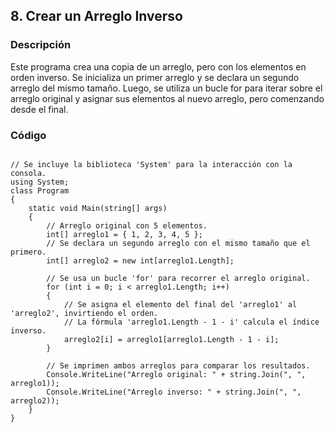 ## **8. Crear un Arreglo Inverso**
### **Descripción**

Este programa crea una copia de un arreglo, pero con los elementos en orden inverso. Se inicializa un primer arreglo y se declara un segundo arreglo del mismo tamaño. Luego, se utiliza un bucle for para iterar sobre el arreglo original y asignar sus elementos al nuevo arreglo, pero comenzando desde el final.
### **Código**

```

// Se incluye la biblioteca 'System' para la interacción con la consola.
using System;
class Program
{
    static void Main(string[] args)
    {
        // Arreglo original con 5 elementos.
        int[] arreglo1 = { 1, 2, 3, 4, 5 };
        // Se declara un segundo arreglo con el mismo tamaño que el primero.
        int[] arreglo2 = new int[arreglo1.Length];

        // Se usa un bucle 'for' para recorrer el arreglo original.
        for (int i = 0; i < arreglo1.Length; i++)
        {
            // Se asigna el elemento del final del 'arreglo1' al 'arreglo2', invirtiendo el orden.
            // La fórmula 'arreglo1.Length - 1 - i' calcula el índice inverso.
            arreglo2[i] = arreglo1[arreglo1.Length - 1 - i];
        }

        // Se imprimen ambos arreglos para comparar los resultados.
        Console.WriteLine("Arreglo original: " + string.Join(", ", arreglo1));
        Console.WriteLine("Arreglo inverso: " + string.Join(", ", arreglo2));
    }
}
```
